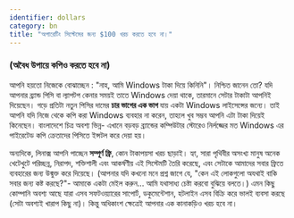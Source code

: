 ```yaml
---
identifier: dollars
category: bn
title: "অপারেটিং সিস্টেমের জন্য $100 খরচ করতে হবে না।"
---
```


<h3>(অবৈধ উপায়ে কপিও করতে হবে না)</h3>

আপনি হয়তো নিজেকে বোঝাচ্ছেন : "নাহ, আমি Windows টাকা দিয়ে কিনিনি"। নিশ্চিত জানেন তো? যদি আপনার ব্র্যান্ড পিসি বা ল্যাপটপ কেনার সময়ই তাতে Windows দেয়া থাকে, তারমানে সেটার টাকাটা আপনিই দিয়েছেন। গড়ে প্রতিটা নতুন পিসির দামের <b>চার ভাগের এক ভাগ </b>যায় একটা Windows লাইসেন্সের জন্যে। তাই আপনি যদি নিজে থেকে কপি করা Windows ব্যবহার না করেন, তাহলে খুব সম্ভব আপনি এটা টাকা দিয়েই কিনেছেন। বাংলাদেশে চিত্র অবশ্য ভিন্ন- এখানে বড়বড় ব্র্যান্ডের কম্পিউটার স্টোরেও নির্লজ্জের মত Windows এর পাইরেটেড কপি ক্রেতাদের পিসিতে ইন্সটল করে দেয়া হয়।

অন্যদিকে, লিনাক্স আপনি পাচ্ছেন <b>সম্পূর্ণ ফ্রি</b>, কোন টাকাপয়সা খরচ ছাড়াই। হ্যা, সারা পৃথিবীর অসংখ্য মানুষ অনেক খেটেখুটে পরিচ্ছন্ন, নিরাপদ, শক্তিশালী এবং আকর্ষণীয় এই সিস্টেমটি তৈরি করেছে, এবং সেটাকে আমাদের সবার ফ্রিতে ব্যবহারের জন্য উন্মুক্ত করে দিয়েছে। (আপনার যদি কখনো মনে প্রশ্ন জাগে যে, "কেন এই লোকগুলো অযথাই বাকি সবার জন্য কষ্ট করছে?"- আমাকে একটা মেইল করুন... আমি যথাসাধ্য চেষ্টা করবো বুঝিয়ে বলতে।) এমন কিছু কোম্পানি অবশ্য আছে যারা এসব সফটওয়্যারের সাপোর্ট, ডকুমেন্টেশান, হটলাইন এসব বিক্রি করে ভালই ব্যবসা করছে (সেটা অবশ্যই খারাপ কিছু না)। কিন্তু অধিকাংশ ক্ষেত্রেই আপনার এক কানাকড়িও খরচ হবে না।




